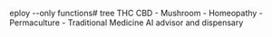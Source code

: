 eploy --only functions# tree
THC CBD - Mushroom - Homeopathy  - Permaculture - Traditional Medicine AI advisor and dispensary

